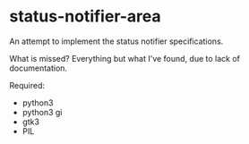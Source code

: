 # status-notifier-area
An attempt to implement the status notifier specifications.

What is missed? Everything but what I've found, due to lack of documentation.

Required:
- python3
- python3 gi
- gtk3
- PIL
